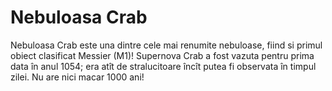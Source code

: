 # Nebuloasa Crab

Nebuloasa Crab este una dintre cele mai renumite nebuloase, fiind si primul
obiect clasificat Messier (M1)! Supernova Crab a fost vazuta pentru prima data
în anul 1054; era atît de stralucitoare încît putea fi observata în timpul
zilei. Nu are nici macar 1000 ani!
